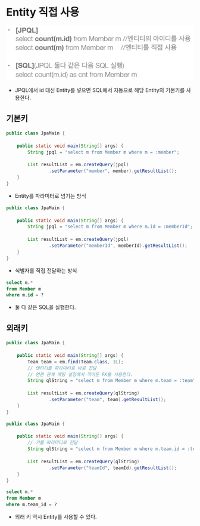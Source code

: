 # Entity 직접 사용

![](../../.gitbook/assets/kimyounghan-orm-jpa/11/screenshot%202021-05-23%20오후%204.36.37.png)

- JPQL에서 id 대신 Entity를 넣으면 SQL에서 자동으로 해당 Entity의 기본키를 사용한다.

## 기본키

```java
public class JpaMain {

    public static void main(String[] args) {
        String jpql = "select m from Member m where m = :member";

        List resultList = em.createQuery(jpql)
                .setParameter("member", member).getResultList();
    }
}
```

- Entity를 파라미터로 넘기는 방식

```java
public class JpaMain {

    public static void main(String[] args) {
        String jpql = "select m from Member m where m.id = :memberId";

        List resultList = em.createQuery(jpql)
                .setParameter("memberId", memberId).getResultList();
    }
}
```

- 식별자를 직접 전달하는 방식

```sql
select m.*
from Member m
where m.id = ?
```

- 둘 다 같은 SQL을 실행한다.

## 외래키

```java
public class JpaMain {

    public static void main(String[] args) {
        Team team = em.find(Team.class, 1L);
        // 엔티티를 파라미터로 바로 전달
        // 연관 관계 매핑 설정에서 적어둔 FK를 사용한다.
        String qlString = "select m from Member m where m.team = :team";

        List resultList = em.createQuery(qlString)
                .setParameter("team", team).getResultList();
    }
}
```

```java
public class JpaMain {

    public static void main(String[] args) {
        // 키를 파라미터로 전달
        String qlString = "select m from Member m where m.team.id = :teamId";

        List resultList = em.createQuery(qlString)
                .setParameter("teamId", teamId).getResultList();
    }
}
```

```sql
select m.*
from Member m
where m.team_id = ?
```

- 외래 키 역시 Entity를 사용할 수 있다.